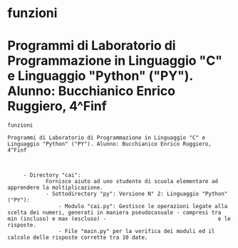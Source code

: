 # funzioni

# Programmi di Laboratorio di Programmazione in Linguaggio "C" e Linguaggio "Python" ("PY"). Alunno: Bucchianico Enrico Ruggiero, 4^Finf


	funzioni

	Programmi di Laboratorio di Programmazione in Linguaggio "C" e Linguaggio "Python" ("PY"). Alunno: Bucchianico Enrico Ruggiero, 4^Finf
	
	
	
		 - Directory "cai":
		 		Fornisce aiuto ad uno studente di scuola elementare ad apprendere la moltiplicazione.
		 		- Sottodirectory "py": Versione N° 2: Linguaggio "Python" ("PY"):
		 			- Modulo "cai.py": Gestisce le operazioni legate alla scelta dei numeri, generati in maniera pseudocasuale - compresi tra min (incluso) e max (escluso) - 								    e le risposte.
		 			- File "main.py" per la verifica dei moduli ed il calcolo delle risposte corrette tra 10 date.